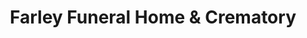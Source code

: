 ---
title: "Farley Funeral Home & Crematory"
url: /venice/farley-funeral-home-und-crematory/
shop: Bestattungen
---